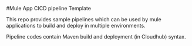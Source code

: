 #Mule App CICD pipeline Template


This repo provides sample pipelines which can be used by mule applications to build and deploy in multiple environments.

Pipeline codes contain Maven build and deployment (in Cloudhub) syntax.
